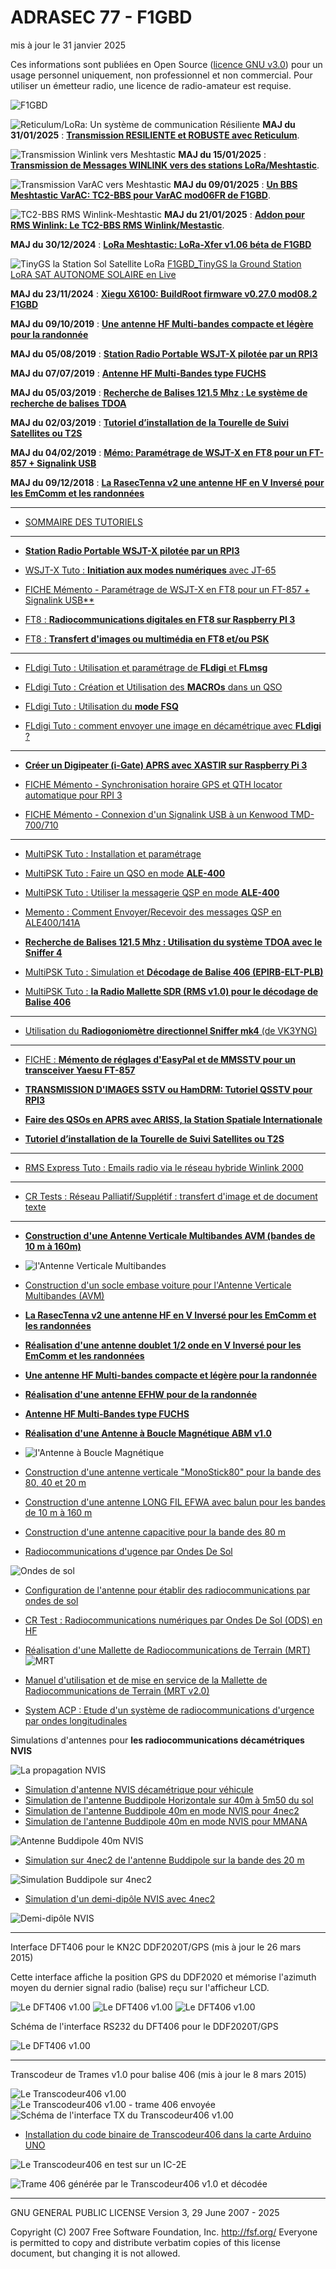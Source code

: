 # ADRASEC 77 - F1GBD
mis à jour le 31 janvier 2025

Ces informations sont publiées en Open Source ([licence GNU v3.0](https://github.com/f1gbd/F1GBD/blob/master/LICENSE.txt)) pour un usage personnel uniquement, non professionnel et non commercial.
Pour utiliser un émetteur radio, une licence de radio-amateur est requise.

![F1GBD](https://raw.githubusercontent.com/f1gbd/F1GBD/master/images/F1GBDportable3.jpg)

![Reticulum/LoRa: Un système de communication Résiliente](https://github.com/f1gbd/F1GBD/blob/master/lora/Reticulum_LoRa.jpg)
**MAJ du 31/01/2025** : [**Transmission RESILIENTE et ROBUSTE avec Reticulum**](https://github.com/f1gbd/F1GBD/blob/master/lora/MEMO%20-%20Une%20Communication%20RESILIENTE%20avec%20Reticulum.pdf).

![Transmission Winlink vers Meshtastic](https://github.com/f1gbd/F1GBD/blob/master/lora/TC2-BBS_Meshtastic_Winlink.jpg)
**MAJ du 15/01/2025** : [**Transmission de Messages WINLINK vers des stations LoRa/Meshtastic**](https://github.com/f1gbd/F1GBD/blob/master/lora/MEMO%20-%20Transmission%20Winlink%20vers%20Meshtastic.pdf).

![Transmission VarAC vers Meshtastic](https://github.com/f1gbd/F1GBD/blob/master/lora/TC2-BBS_Meshtastic_VarAC.jpg)
**MAJ du 09/01/2025** : [**Un BBS Meshtastic VarAC: TC2-BBS pour VarAC mod06FR de F1GBD**](https://github.com/f1gbd/F1GBD/blob/master/lora/MEMO%20-%20TC2-BBS_VarAC.pdf).

![TC2-BBS RMS Winlink-Meshtastic](https://github.com/f1gbd/F1GBD/blob/master/lora/TC2-BBS_RMS.jpg)
**MAJ du 21/01/2025** : [**Addon pour RMS Winlink: Le TC2-BBS RMS Winlink/Mestastic**](https://github.com/f1gbd/F1GBD/blob/master/lora/MEMO%20-%20TC2-BBS_RMS.pdf).

**MAJ du 30/12/2024** : [**LoRa Meshtastic: LoRa-Xfer v1.06 béta de F1GBD**](https://github.com/f1gbd/F1GBD/blob/master/lora/MEMO%20-%20lora-xfer.pdf)

![TinyGS la Station Sol Satellite LoRa](https://github.com/f1gbd/F1GBD/blob/master/lora/TinyGS_F1GBD_station.jpg)
[F1GBD_TinyGS la Ground Station LoRA SAT AUTONOME SOLAIRE en Live](https://tinygs.com/station/F1GBD_TinyGS@8062286045)

**MAJ du 23/11/2024** : [**Xiegu X6100: BuildRoot firmware v0.27.0 mod08.2 F1GBD**](https://github.com/f1gbd/F1GBD/blob/master/X6100-dev/MEMO_X6100_firmwareMOD.pdf)

**MAJ du 09/10/2019** : [**Une antenne HF Multi-bandes compacte et légère pour la randonnée**](https://github.com/f1gbd/F1GBD/blob/master/doc/Antenne_Portable_Rando.pdf)

**MAJ du 05/08/2019** : [**Station Radio Portable WSJT-X pilotée par un RPI3**](https://github.com/f1gbd/F1GBD/blob/master/doc/StationRadioWSJT-X.pdf)

**MAJ du 07/07/2019** : [**Antenne HF Multi-Bandes type FUCHS**](https://github.com/f1gbd/F1GBD/blob/master/doc/Antenne_FUCHS_F1GBD.pdf)

**MAJ du 05/03/2019** : [**Recherche de Balises 121.5 Mhz : Le système de recherche de balises TDOA**](https://github.com/f1gbd/F1GBD/blob/master/doc/TutoInstall_TDOA.pdf)

**MAJ du 02/03/2019** : [**Tutoriel d’installation de la Tourelle de Suivi Satellites ou T2S**](https://github.com/f1gbd/F1GBD/blob/master/doc/TutoInstall_T2S.pdf)

**MAJ du 04/02/2019** : [**Mémo: Paramétrage de WSJT-X en FT8 pour un FT-857 + Signalink USB**](https://github.com/f1gbd/F1GBD/blob/master/doc/Param%C3%A9trageWSJT-X.pdf)

**MAJ du 09/12/2018** : [**La RasecTenna v2 une antenne HF en V Inversé pour les EmComm et les randonnées**](https://github.com/f1gbd/F1GBD/blob/master/doc/RasecTenna_V2.pdf)

------------------------------------------------------------------------------------------

* [SOMMAIRE DES TUTORIELS](https://github.com/f1gbd/F1GBD/wiki)

------------------------------------------------------------------------------------------

* [**Station Radio Portable WSJT-X pilotée par un RPI3**](https://github.com/f1gbd/F1GBD/blob/master/doc/StationRadioWSJT-X.pdf)

* [WSJT-X Tuto : **Initiation aux modes numériques** avec JT-65](https://github.com/f1gbd/F1GBD/blob/master/doc/TutoWSJT-X.pdf)

* [FICHE Mémento   - Paramétrage de WSJT-X en FT8 pour un FT-857 + Signalink USB**](https://github.com/f1gbd/F1GBD/blob/master/doc/Param%C3%A9trageWSJT-X.pdf)

* [FT8 : **Radiocommunications digitales en FT8 sur Raspberry PI 3**](https://github.com/f1gbd/F1GBD/blob/master/doc/TutoWSJtxRPI3.pdf)

* [FT8 : **Transfert d'images ou multimédia en FT8 et/ou PSK**](https://github.com/f1gbd/F1GBD/blob/master/doc/Tuto_ImageControllerEasy_FT8.pdf)

------------------------------------------------------------------------------------------

* [FLdigi Tuto : Utilisation et paramétrage de **FLdigi** et **FLmsg**
](https://github.com/f1gbd/F1GBD/blob/master/doc/TutoFLdigiFLmsg.pdf)

* [FLdigi Tuto : Création et Utilisation des **MACROs** dans un QSO
](https://github.com/f1gbd/F1GBD/blob/master/doc/TutoFLdigiMACRO.pdf)

* [FLdigi Tuto : Utilisation du **mode FSQ**
](https://github.com/f1gbd/F1GBD/blob/master/doc/TutoFLdigiFSQ.pdf)

* [FLdigi Tuto : comment envoyer une image en décamétrique avec **FLdigi** ?](https://github.com/f1gbd/F1GBD/wiki/FLdigi-Tuto-:-comment-envoyer-une-image-en-d%C3%A9cam%C3%A9trique-%3F)

------------------------------------------------------------------------------------------

* [**Créer un Digipeater (i-Gate) APRS avec XASTIR sur Raspberry Pi 3**](https://github.com/f1gbd/F1GBD/blob/master/doc/TutoInstall_DigiAPRS_XASTIR.pdf)

* [FICHE Mémento   - Synchronisation horaire GPS et QTH locator automatique pour RPI 3](https://github.com/f1gbd/F1GBD/blob/master/doc/RPI3_GPS.pdf)

* [FICHE Mémento   - Connexion d'un Signalink USB à un Kenwood TMD-700/710](https://github.com/f1gbd/F1GBD/blob/master/doc/FicheTMD700SLNK.pdf)

------------------------------------------------------------------------------------------

* [MultiPSK Tuto : Installation et paramétrage
](https://github.com/f1gbd/F1GBD/blob/master/doc/TutoMPSKinstall.pdf)

* [MultiPSK Tuto : Faire un QSO en mode **ALE-400**
](https://github.com/f1gbd/F1GBD/blob/master/doc/TutoMPSKALECQ.pdf)

* [MultiPSK Tuto : Utiliser la messagerie QSP en mode **ALE-400**
](https://github.com/f1gbd/F1GBD/blob/master/doc/TutoMPSKALEQSP.pdf)

* [Memento : Comment Envoyer/Recevoir des messages QSP en ALE400/141A
](https://github.com/f1gbd/F1GBD/blob/master/doc/FM_ALEQSP.pdf)

* [**Recherche de Balises 121.5 Mhz : Utilisation du système TDOA avec le Sniffer 4**](https://github.com/f1gbd/F1GBD/blob/master/doc/TutoInstall_TDOA.pdf)

* [MultiPSK Tuto : Simulation et **Décodage de Balise 406 (EPIRB-ELT-PLB)**
](https://github.com/f1gbd/F1GBD/blob/master/doc/TutoMPSKEPIRB.pdf)

* [MultiPSK Tuto : **la Radio Mallette SDR (RMS v1.0) pour le décodage de Balise 406**
](https://github.com/f1gbd/F1GBD/blob/master/doc/RMSdecBalise406.pdf)

------------------------------------------------------------------------------------------
* [Utilisation du **Radiogoniomètre directionnel Sniffer mk4** (de VK3YNG)
](https://github.com/f1gbd/F1GBD/blob/master/doc/UtilisationSniffer4.pdf)

------------------------------------------------------------------------------------------
* [FICHE : **Mémento de réglages d'EasyPal et de MMSSTV pour un transceiver Yaesu FT-857**
](https://github.com/f1gbd/F1GBD/blob/master/doc/FicheEasyPalMMSSTV.pdf)

* [**TRANSMISSION D'IMAGES SSTV ou HamDRM: Tutoriel QSSTV pour RPI3**](https://github.com/f1gbd/F1GBD/blob/master/doc/TutoQSSTV.pdf)

* [**Faire des QSOs en APRS avec ARISS, la Station Spatiale Internationale**](https://github.com/f1gbd/F1GBD/blob/master/doc/TutoQSO_ARISS.pdf)

* [**Tutoriel d’installation de la Tourelle de Suivi Satellites ou T2S**](https://github.com/f1gbd/F1GBD/blob/master/doc/TutoInstall_T2S.pdf)
------------------------------------------------------------------------------------------
* [RMS Express Tuto : Emails radio via le réseau hybride Winlink 2000
](https://github.com/f1gbd/F1GBD/blob/master/doc/TutoWinmor.pdf)

------------------------------------------------------------------------------------------

* [CR Tests : Réseau Palliatif/Supplétif : transfert d'image et de document texte
](https://github.com/f1gbd/F1GBD/blob/master/doc/CRmission28052016.pdf)

------------------------------------------------------------------------------------------

* [**Construction d'une Antenne Verticale Multibandes AVM (bandes de 10 m à 160m)**](https://github.com/f1gbd/F1GBD/blob/master/doc/AVMv1.pdf)
* ![l'Antenne Verticale Multibandes](https://raw.githubusercontent.com/f1gbd/F1GBD/master/images/VMA.jpg)

* [Construction d'un socle embase voiture pour l'Antenne Verticale Multibandes (AVM)](https://github.com/f1gbd/F1GBD/blob/master/doc/SocleVoiturepourAVM.pdf)

* [**La RasecTenna v2 une antenne HF en V Inversé pour les EmComm et les randonnées**](https://github.com/f1gbd/F1GBD/blob/master/doc/RasecTenna_V2.pdf)

* [**Réalisation d'une antenne doublet 1/2 onde en V Inversé pour les EmComm et les randonnées**](https://github.com/f1gbd/F1GBD/blob/master/doc/RasecTenna.pdf)

* [**Une antenne HF Multi-bandes compacte et légère pour la randonnée**](https://github.com/f1gbd/F1GBD/blob/master/doc/Antenne_Portable_Rando.pdf)

* [**Réalisation d'une antenne EFHW pour de la randonnée**](https://github.com/f1gbd/F1GBD/blob/master/doc/EFHWAportable.pdf)

* [**Antenne HF Multi-Bandes type FUCHS**](https://github.com/f1gbd/F1GBD/blob/master/doc/Antenne_FUCHS_F1GBD.pdf)

* [**Réalisation d'une Antenne à Boucle Magnétique ABM v1.0**](https://github.com/f1gbd/F1GBD/blob/master/doc/ABMv1.pdf)
 * ![l'Antenne à Boucle Magnétique](https://raw.githubusercontent.com/f1gbd/F1GBD/master/images/ABMv1.JPG)

* [Construction d'une antenne verticale "MonoStick80" pour la bande des 80, 40 et 20 m](https://github.com/f1gbd/F1GBD/wiki/Construction-d'une-antenne-verticale-%22MonoStick80%22-pour-la-bande-des-80,-40-et-20-m)

* [Construction d'une antenne LONG FIL EFWA avec balun pour les bandes de 10 m à 160 m](https://github.com/f1gbd/F1GBD/blob/master/doc/Antenne_Long_Fil_EFWA.pdf)

* [Construction d'une antenne capacitive pour la bande des 80 m](https://github.com/f1gbd/F1GBD/wiki/Construction-d'une-antenne-capacitive-pour-la-bande-des-80-m)

* [Radiocommunications d'ugence par Ondes De Sol](https://github.com/f1gbd/F1GBD/wiki/Radiocommunications-d'ugence-par-Ondes-De-Sol)

![Ondes de sol](https://raw.githubusercontent.com/f1gbd/F1GBD/master/RODS/images/rods01.jpg)

* [Configuration de l'antenne pour établir des radiocommunications par ondes de sol](https://github.com/f1gbd/F1GBD/wiki/Configuration-de-l'antenne-pour-%C3%A9tablir-des-radiocommunications-par-ondes-de-sol)

* [CR Test : Radiocommunications numériques par Ondes De Sol (ODS) en HF
](https://github.com/f1gbd/F1GBD/blob/master/doc/CRmission13042016.pdf)

* [Réalisation d'une Mallette de Radiocommunications de Terrain (MRT)](https://github.com/f1gbd/F1GBD/wiki/Mallette-de-Radiocommunications-de-Terrain-(MRT))
![MRT](https://raw.githubusercontent.com/f1gbd/F1GBD/master/RODS/MRT/images/image003.jpg)

* [Manuel d'utilisation et de mise en service de la Mallette de Radiocommunications de Terrain (MRT v2.0)](https://github.com/f1gbd/F1GBD/blob/master/doc/UtilisationMalletteMRT2.pdf)

* [System ACP : Etude d'un système de radiocommunications d'urgence par ondes longitudinales](https://github.com/f1gbd/F1GBD/blob/master/doc/SystemeACP.pdf)

Simulations d'antennes pour **les radiocommunications décamétriques NVIS** 

![La propagation NVIS](https://raw.githubusercontent.com/f1gbd/F1GBD/master/4nec2/images/NVISlayers.jpg)

* [Simulation d'antenne NVIS décamétrique pour véhicule](https://github.com/f1gbd/F1GBD/wiki/Simulation-d'antenne-NVIS-d%C3%A9cam%C3%A9trique-pour-v%C3%A9hicule)
* [Simulation de l'antenne Buddipole Horizontale sur 40m à 5m50 du sol](https://github.com/f1gbd/F1GBD/wiki/Simulation-de-l'antenne-Buddipole-Horizontale-sur-40m-%C3%A0-5m50-du-sol)
* [Simulation de l'antenne Buddipole 40m en mode NVIS pour 4nec2](https://github.com/f1gbd/F1GBD/wiki/Simulation-de-l%27antenne-Buddipole-40m-en-mode-NVIS)
* [Simulation de l'antenne Buddipole 40m en mode NVIS pour MMANA](https://github.com/f1gbd/F1GBD/wiki/Simulation-pour-MMANA-de-l'antenne-Buddipole-40m-en-mode-NVIS-(2))

![Antenne Buddipole 40m NVIS](https://raw.githubusercontent.com/f1gbd/F1GBD/master/4nec2/images/Buddipole40mNVISe.jpg)

* [Simulation sur 4nec2 de l'antenne Buddipole sur la bande des 20 m](https://github.com/f1gbd/F1GBD/wiki/Simulation-sur-4nec2-de-l'antenne-Buddipole-sur-la-bande-des-20-m)

![Simulation Buddipole sur 4nec2](https://raw.githubusercontent.com/f1gbd/F1GBD/master/4nec2/images/Buddipole20m4m80f.jpg)

* [Simulation d'un demi-dipôle NVIS avec 4nec2](https://github.com/f1gbd/F1GBD/wiki/Etude-d'un-demi-dip%C3%B4le-utilis%C3%A9-en-mode-NVIS)

![Demi-dipôle NVIS](https://raw.githubusercontent.com/f1gbd/F1GBD/master/4nec2/images/4nec2_tuto10.jpg)

-------------------------------------------------------------

Interface DFT406 pour le KN2C DDF2020T/GPS (mis à jour le 26 mars 2015)

Cette interface affiche la position GPS du DDF2020 et mémorise l'azimuth moyen du dernier signal radio (balise) reçu sur l'afficheur LCD.

![Le DFT406 v1.00](https://raw.githubusercontent.com/f1gbd/F1GBD/master/images/DF406b.JPG)
![Le DFT406 v1.00](https://raw.githubusercontent.com/f1gbd/F1GBD/master/images/DF406g.JPG)
![Le DFT406 v1.00](https://raw.githubusercontent.com/f1gbd/F1GBD/master/images/DF406f.JPG)

Schéma de l'interface RS232 du DFT406 pour le DDF2020T/GPS

![Le DFT406 v1.00](https://raw.githubusercontent.com/f1gbd/F1GBD/master/images/Interface_DFTv10.jpg)

-------------------------------------------------------------------------------

Transcodeur de Trames v1.0 pour balise 406 (mis à jour le 8 mars 2015)

![Le Transcodeur406 v1.00](https://raw.githubusercontent.com/f1gbd/F1GBD/master/images/transcodeur406_00.jpg)
![Le Transcodeur406 v1.00 - trame 406 envoyée](https://raw.githubusercontent.com/f1gbd/F1GBD/master/images/transcodeur406_01.jpg)
![Schéma de l'interface TX du Transcodeur406 v1.00](https://raw.githubusercontent.com/f1gbd/F1GBD/master/images/Transcodeur406b.jpg)

* [Installation du code binaire de Transcodeur406 dans la carte Arduino UNO](https://github.com/f1gbd/F1GBD/wiki/Installation-du-code-binaire-de-Transcodeur406-dans-la-carte-Arduino-UNO)

![Le Transcodeur406 en test sur un IC-2E](https://raw.githubusercontent.com/f1gbd/F1GBD/master/images/Transcodeur406F1GBD.jpg)

![Trame 406 générée par le Transcodeur406 v1.0 et décodée](https://raw.githubusercontent.com/f1gbd/F1GBD/master/images/decodage_trame406.jpg)

---------------------------------------------------------------------
GNU GENERAL PUBLIC LICENSE
Version 3, 29 June 2007 - 2025

 Copyright (C) 2007 Free Software Foundation, Inc. <http://fsf.org/>
 Everyone is permitted to copy and distribute verbatim copies
 of this license document, but changing it is not allowed.
